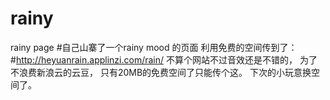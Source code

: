# rainy
rainy page
#自己山寨了一个rainy mood 的页面
利用免费的空间传到了：
#http://heyuanrain.applinzi.com/rain/
不算个网站不过音效还是不错的，
为了不浪费新浪云的云豆，
只有20MB的免费空间了只能传个这。
下次的小玩意换空间了。
